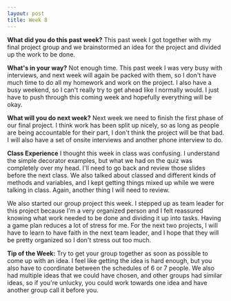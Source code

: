 ```yaml
---
layout: post
title: Week 8
---
```


**What did you do this past week?**  This past week I got together with my final project group and we brainstormed an idea for the project and divided up the work to be done.

**What's in your way?**  Not enough time. This past week I was very busy with interviews, and next week will again be packed with them, so I don't have much time to do all my homework and work on the project. I also have a busy weekend, so I can't really try to get ahead like I normally would. I just have to push through this coming week and hopefully everything will be okay.

**What will you do next week?**  Next week we need to finish the first phase of our final project. I think work has been split up nicely, so as long as people are being accountable for their part, I don't think the project will be that bad. I will also have a set of onsite interviews and another phone interview to do.

**Class Experience**  I thought this week in class was confusing. I understand the simple decorator examples, but what we had on the quiz was completely over my head. I'll need to go back and review those slides before the next class. We also talked about classed and different kinds of methods and variables, and I kept getting things mixed up while we were talking in class. Again, another thing I will need to review.

We also started our group project this week. I stepped up as team leader for this project because I'm a very organized person and I felt reassured knowing what work needed to be done and dividing it up into tasks. Having a game plan reduces a lot of stress for me. For the next two projects, I will have to learn to have faith in the next team leader, and I hope that they will be pretty organized so I don't stress out too much.

**Tip of the Week:**  Try to get your group together as soon as possible to come up with an idea. I feel like getting the idea is hard enough, but you also have to coordinate between the schedules of 6 or 7 people. We also had multiple ideas that we could have chosen, and other groups had similar ideas, so if you're unlucky, you could work towards one idea and have another group call it before you.